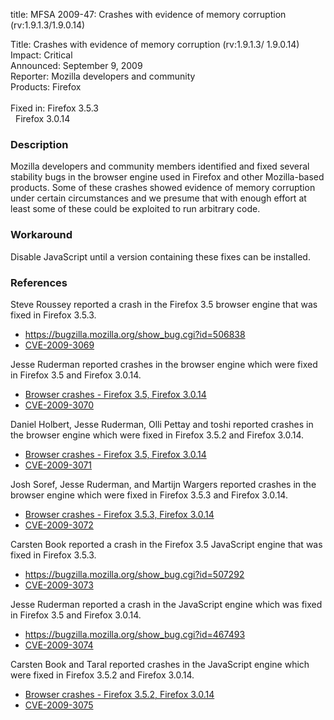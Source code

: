 title: MFSA 2009-47: Crashes with evidence of memory corruption (rv:1.9.1.3/1.9.0.14)

<p>
<span class="label">Title:</span>      Crashes with evidence of memory corruption (rv:1.9.1.3/
1.9.0.14)<br/>
<span class="label">Impact:</span>     Critical<br/>
<span class="label">Announced:</span>  September 9, 2009<br/>
<span class="label">Reporter:</span>   Mozilla developers and community<br/>
<span class="label">Products:</span>   Firefox<br/>
<br/>
<span class="label">Fixed in:</span>   Firefox 3.5.3<br/>
<span class="label">&#160;</span>      Firefox 3.0.14<br/>
</p>


<h3>Description</h3>

<p>Mozilla developers and community members identified and fixed
several stability bugs in the browser engine used in Firefox and other
Mozilla-based products. Some of these crashes showed evidence of
memory corruption under certain circumstances and we presume that with
enough effort at least some of these could be exploited to run
arbitrary code.</p>

<h3>Workaround</h3>

<p>Disable JavaScript until a version containing these fixes can be
installed.</p>

<h3>References</h3>

<p>Steve Roussey reported a crash in the Firefox 3.5 browser engine that was fixed in Firefox 3.5.3.</p>
<ul>
  <li><a href="https://bugzilla.mozilla.org/show_bug.cgi?id=506838">https://bugzilla.mozilla.org/show_bug.cgi?id=506838</a></li>
  <li><a class="ex-ref" href="http://cve.mitre.org/cgi-bin/cvename.cgi?name=CVE-2009-3069">CVE-2009-3069</a></li>
</ul>
<p>Jesse Ruderman reported crashes in the browser engine which were fixed in Firefox 3.5 and Firefox 3.0.14.</p>
<ul>
  <li><a href="https://bugzilla.mozilla.org/buglist.cgi?bug_id=430569,437565,465651">Browser crashes - Firefox 3.5, Firefox 3.0.14</a></li>
  <li><a class="ex-ref" href="http://cve.mitre.org/cgi-bin/cvename.cgi?name=CVE-2009-3070">CVE-2009-3070</a></li>
</ul>
<p>Daniel Holbert, Jesse Ruderman, Olli Pettay and toshi reported crashes in the browser engine which were fixed in Firefox 3.5.2 and Firefox 3.0.14.</p>
<ul>
  <li><a href="https://bugzilla.mozilla.org/buglist.cgi?bug_id=493649,495444,490196,502017">Browser crashes - Firefox 3.5, Firefox 3.0.14</a></li>
  <li><a class="ex-ref" href="http://cve.mitre.org/cgi-bin/cvename.cgi?name=CVE-2009-3071">CVE-2009-3071</a></li>
</ul>
<p>Josh Soref, Jesse Ruderman, and Martijn Wargers reported crashes in the browser engine which were fixed in Firefox 3.5.3 and Firefox 3.0.14.</p>
<ul>
  <li><a href="https://bugzilla.mozilla.org/buglist.cgi?bug_id=501900,508074,494283">Browser crashes - Firefox 3.5.3, Firefox 3.0.14</a></li>
  <li><a class="ex-ref" href="http://cve.mitre.org/cgi-bin/cvename.cgi?name=CVE-2009-3072">CVE-2009-3072</a></li>
</ul>

<p>Carsten Book reported a crash in the Firefox 3.5 JavaScript engine that was fixed in Firefox 3.5.3.</p>
<ul>
  <li><a href="https://bugzilla.mozilla.org/show_bug.cgi?id=507292">https://bugzilla.mozilla.org/show_bug.cgi?id=507292</a></li>
  <li><a class="ex-ref" href="http://cve.mitre.org/cgi-bin/cvename.cgi?name=CVE-2009-3073">CVE-2009-3073</a></li>
</ul>
<p>Jesse Ruderman reported a crash in the JavaScript engine which was fixed in Firefox 3.5 and Firefox 3.0.14.</p>
<ul>
  <li><a href="https://bugzilla.mozilla.org/show_bug.cgi?id=467493">https://bugzilla.mozilla.org/show_bug.cgi?id=467493</a></li>
  <li><a class="ex-ref" href="http://cve.mitre.org/cgi-bin/cvename.cgi?name=CVE-2009-3074">CVE-2009-3074</a></li>
</ul>
<p>Carsten Book and Taral reported crashes in the JavaScript engine which were fixed in Firefox 3.5.2 and Firefox 3.0.14.</p>
<ul>
  <li><a href="https://bugzilla.mozilla.org/buglist.cgi?bug_id=505305,441714">Browser crashes - Firefox 3.5.2, Firefox 3.0.14</a></li>
  <li><a class="ex-ref" href="http://cve.mitre.org/cgi-bin/cvename.cgi?name=CVE-2009-3075">CVE-2009-3075</a></li>
</ul>


